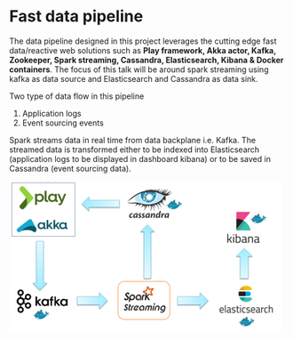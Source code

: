 # Fast data pipeline 

The data pipeline designed in this project leverages the cutting edge fast data/reactive web solutions such as **Play framework, Akka actor, Kafka, Zookeeper, Spark streaming, Cassandra, Elasticsearch, Kibana & Docker containers**. The focus of this talk will be around spark streaming using kafka as data source and Elasticsearch and Cassandra as data sink.

Two type of data flow in this pipeline
  1. Application logs
  2. Event sourcing events
  
Spark streams data in real time from data backplane i.e. Kafka. The streamed data is transformed either to be indexed into Elasticsearch (application logs to be displayed in dashboard kibana) or to be saved in Cassandra (event sourcing data).

![Pipeline](Pipeline.PNG)
